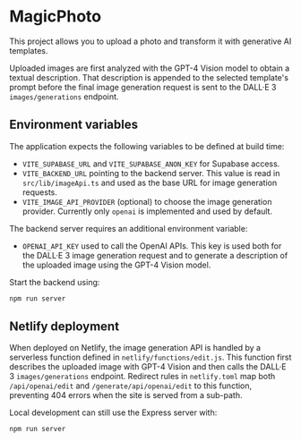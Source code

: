 # MagicPhoto

This project allows you to upload a photo and transform it with generative AI templates.

Uploaded images are first analyzed with the GPT-4 Vision model to obtain a
textual description. That description is appended to the selected template's
prompt before the final image generation request is sent to the DALL·E 3
`images/generations` endpoint.

## Environment variables

The application expects the following variables to be defined at build time:

- `VITE_SUPABASE_URL` and `VITE_SUPABASE_ANON_KEY` for Supabase access.
- `VITE_BACKEND_URL` pointing to the backend server. This value is read in `src/lib/imageApi.ts` and used as the base URL for image generation requests.
- `VITE_IMAGE_API_PROVIDER` (optional) to choose the image generation provider. Currently only `openai` is implemented and used by default.

The backend server requires an additional environment variable:

- `OPENAI_API_KEY` used to call the OpenAI APIs. This key is used both for the
  DALL·E 3 image generation request and to generate a description of the uploaded
  image using the GPT-4 Vision model.

Start the backend using:

```bash
npm run server
```


## Netlify deployment

When deployed on Netlify, the image generation API is handled by a serverless function defined in `netlify/functions/edit.js`. This function first describes the uploaded image with GPT-4 Vision and then calls the DALL·E 3 `images/generations` endpoint. Redirect rules in `netlify.toml` map both `/api/openai/edit` and `/generate/api/openai/edit` to this function, preventing 404 errors when the site is served from a sub-path.

Local development can still use the Express server with:

```bash
npm run server
```

